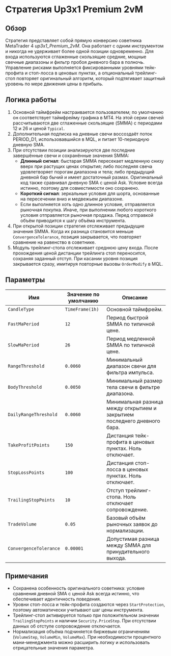 # Стратегия Up3x1 Premium 2vM

## Обзор

Стратегия представляет собой прямую конверсию советника MetaTrader 4 *up3x1_Premium_2vM*. Она работает с одним инструментом и никогда не удерживает более одной позиции одновременно. Для входа используются сглаженные скользящие средние, мощные свечные диапазоны и фильтр пробоя дневного бара в полночь. Управление рисками выполняется фиксированными уровнями тейк-профита и стоп-лосса в ценовых пунктах, а опциональный трейлинг-стоп повторяет оригинальный алгоритм, который подтягивает защитный уровень по мере движения цены в прибыль.

## Логика работы

1. Основной таймфрейм настраивается пользователем; по умолчанию он соответствует таймфрейму графика в MT4. На этой серии свечей рассчитываются две сглаженные скользящие (SMMA) с периодами 12 и 26 и ценой `Typical`.
2. Дополнительная подписка на дневные свечи воссоздаёт поток PERIOD_D1, использовавшийся в MQL, и питает 10-периодную дневную SMA.
3. При отсутствии позиции анализируются две последние завершённые свечи и сохранённые значения SMMA:
   - **Длинный сигнал**: быстарая SMMA пересекает медленную снизу вверх при растущих ценах открытия; либо последняя свеча удовлетворяет порогам диапазона и тела; либо предыдущий дневной бар бычий и имеет достаточный размах. Оригинальный код также сравнивал дневную SMA с ценой Ask. Условие всегда истинно, поэтому для совместимости оно сохранено.
   - **Короткий сигнал**: зеркальные условия для шорта, основанные на пересечении вниз и медвежьем диапазоне.
   - Если выполняется хоть одно длинное условие, отправляется рыночная покупка. Иначе, при выполнении любого короткого условия отправляется рыночная продажа. Перед отправкой объём приводится к шагу объёма инструмента.
4. При открытой позиции стратегия отслеживает предыдущие значения SMMA. Когда их разница становится меньше `ConvergenceTolerance`, позиция закрывается, что повторяет сравнение на равенство в советнике.
5. Модуль трейлинг-стопа отслеживает среднюю цену входа. После прохождения ценой дистанции трейлинга стоп переносится, сохраняя заданный отступ. При касании уровня позиция закрывается сразу, имитируя повторные вызовы `OrderModify` в MQL.

## Параметры

| Имя | Значение по умолчанию | Описание |
| --- | --- | --- |
| `CandleType` | `TimeFrame(1h)` | Основной таймфрейм. |
| `FastMaPeriod` | `12` | Период быстрой SMMA по типичной цене. |
| `SlowMaPeriod` | `26` | Период медленной SMMA по типичной цене. |
| `RangeThreshold` | `0.0060` | Минимальный диапазон свечи для фильтра импульса. |
| `BodyThreshold` | `0.0050` | Минимальный размер тела свечи в фильтре диапазона. |
| `DailyRangeThreshold` | `0.0060` | Минимальная разница между открытием и закрытием последнего дневного бара. |
| `TakeProfitPoints` | `150` | Дистанция тейк-профита в ценовых пунктах. Ноль отключает. |
| `StopLossPoints` | `100` | Дистанция стоп-лосса в ценовых пунктах. Ноль отключает. |
| `TrailingStopPoints` | `10` | Отступ трейлинг-стопа. Ноль отключает сопровождение. |
| `TradeVolume` | `0.05` | Базовый объём рыночных заявок до нормализации. |
| `ConvergenceTolerance` | `0.00001` | Допустимая разница между SMMA для принудительного выхода. |

## Примечания

- Сохранена особенность оригинального советника: условие сравнения дневной SMA с ценой Ask всегда истинно, что обеспечивает идентичность поведения.
- Уровни стоп-лосса и тейк-профита создаются через `StartProtection`, поэтому автоматически учитывают шаг цены инструмента.
- Трейлинг-стоп активируется только при положительном значении `TrailingStopPoints` и наличии `Security.PriceStep`. При отсутствии данных об отступе сопровождение отключается.
- Нормализация объёма подчиняется биржевым ограничениям (`VolumeStep`, `VolumeMin`, `VolumeMax`). При необходимости процентного мани-менеджмента можно расширить логику и использовать отрицательные значения параметра.
